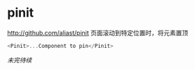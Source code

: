 # pinit
http://github.com/aliast/pinit
页面滚动到特定位置时，将元素置顶

```javascript
<Pinit>...Component to pin</Pinit>
```
*未完待续*
